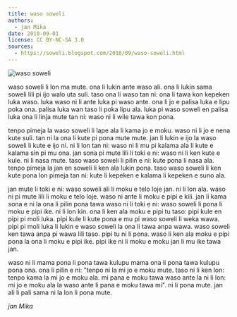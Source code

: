 ```yaml
---
title: waso soweli
authors:
  - jan Mika
date: 2010-09-01
license: CC BY-NC-SA 3.0
sources:
  - https://soweli.blogspot.com/2010/09/waso-soweli.html
---
```


<!-- Derived from "Big-eared-townsend-fledermaus.jpg" (https://commons.wikimedia.org/wiki/File:Big-eared-townsend-fledermaus.jpg). PD. -->
![waso soweli](https://blogger.googleusercontent.com/img/b/R29vZ2xl/AVvXsEhYBUVSfYHJpqkEn5hLRFubNhOsgUSKH0NN0Oq6FDYJpD5ROYkcOPXWSx8RLC1A_hcGGIVBILdIMXhDlrmkD613yI5YoOWNleZ9yWfXx2-acnr_YuoBzxPhBeC-vboid-u4HCPQuxTgqfc/s320/waso-soweli.jpg)

waso soweli li lon ma mute. ona li lukin ante waso ali. ona li lukin sama soweli lili pi ijo walo uta suli. taso ona li waso tan ni: ona li tawa kon kepeken luka waso. luka waso ni li ante luka pi waso ante. ona li jo e palisa luka e lipu poka ona. palisa luka wan taso li poka lipu ala. luka pi waso soweli en palisa luka ona li linja mute tan ni: waso ni li wile tawa kon pona.

tenpo pimeja la waso soweli li lape ala li kama jo e moku. waso ni li jo e nena kute suli. tan ni la ona li kute pi pona mute mute. jan li lukin e ijo la waso soweli li kute e ijo ni. ni li lon tan ni: waso ni li mu pi kalama ala li kute e kalama sin pi mu ona. jan sona pi mute lili li toki e ni: waso ni li ken kute e kule. ni li nasa mute. taso waso soweli li pilin e ni: kute pona li nasa ala. tenpo pimeja la jan en soweli li ken ala lukin pona. taso waso soweli li ken kute pona lon pimeja tan ni: kute li kepeken e kalama li kepeken e suno ala.

jan mute li toki e ni: waso soweli ali li moku e telo loje jan. ni li lon ala. waso ni pi mute lili li moku e telo loje. waso ni ante li moku e pipi e kili. jan li kama sona e ni la ona li pilin pona tawa waso ni li toki e ni: waso soweli li pona li moku e pipi ike. ni li lon kin. ona li ken ala moku e pipi tu taso: pipi kule en pipi pi moli luka. pipi kule li kute pona e mu pi waso soweli li weka wawa. pipi pi moli luka li lukin e waso soweli la ona li tawa anpa wawa. waso soweli ken tawa anpa pi wawa lili taso. pipi tu ni li pona. waso li ken ala moku e pipi pona la ona li moku e pipi ike. pipi ike ni li moku e moku jan li mu ike tawa jan.

waso ni li mama pona li pona tawa kulupu mama ona li pona tawa kulupu pona ona. ona li pilin e ni: "tenpo ni la mi jo e moku mute. taso ni li ken lon: tenpo kama la mi jo e moku ala. mi pana e moku tawa waso ante la ni li lon: mi jo e moku ala la waso ante li pana e moku tawa mi". ni li pona mute. jan ali li pali sama ni la lon li pona mute.

*jan Mika*
